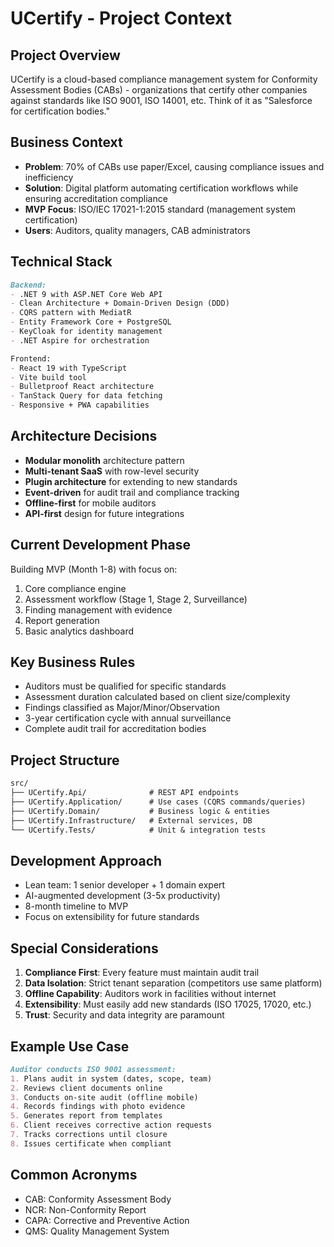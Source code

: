 # UCertify - Project Context

## Project Overview

UCertify is a cloud-based compliance management system for Conformity Assessment Bodies (CABs) - organizations that certify other companies against standards like ISO 9001, ISO 14001, etc. Think of it as "Salesforce for certification bodies."

## Business Context

- **Problem**: 70% of CABs use paper/Excel, causing compliance issues and inefficiency
- **Solution**: Digital platform automating certification workflows while ensuring accreditation compliance
- **MVP Focus**: ISO/IEC 17021-1:2015 standard (management system certification)
- **Users**: Auditors, quality managers, CAB administrators

## Technical Stack

```markdown
Backend:
- .NET 9 with ASP.NET Core Web API
- Clean Architecture + Domain-Driven Design (DDD)
- CQRS pattern with MediatR
- Entity Framework Core + PostgreSQL
- KeyCloak for identity management
- .NET Aspire for orchestration

Frontend:
- React 19 with TypeScript
- Vite build tool
- Bulletproof React architecture
- TanStack Query for data fetching
- Responsive + PWA capabilities
```

## Architecture Decisions

- **Modular monolith** architecture pattern
- **Multi-tenant SaaS** with row-level security
- **Plugin architecture** for extending to new standards
- **Event-driven** for audit trail and compliance tracking
- **Offline-first** for mobile auditors
- **API-first** design for future integrations

## Current Development Phase

Building MVP (Month 1-8) with focus on:

1. Core compliance engine
2. Assessment workflow (Stage 1, Stage 2, Surveillance)
3. Finding management with evidence
4. Report generation
5. Basic analytics dashboard

## Key Business Rules

- Auditors must be qualified for specific standards
- Assessment duration calculated based on client size/complexity
- Findings classified as Major/Minor/Observation
- 3-year certification cycle with annual surveillance
- Complete audit trail for accreditation bodies

## Project Structure

```markdown
src/
├── UCertify.Api/              # REST API endpoints
├── UCertify.Application/      # Use cases (CQRS commands/queries)
├── UCertify.Domain/           # Business logic & entities
├── UCertify.Infrastructure/   # External services, DB
└── UCertify.Tests/            # Unit & integration tests
```

## Development Approach

- Lean team: 1 senior developer + 1 domain expert
- AI-augmented development (3-5x productivity)
- 8-month timeline to MVP
- Focus on extensibility for future standards

## Special Considerations

1. **Compliance First**: Every feature must maintain audit trail
2. **Data Isolation**: Strict tenant separation (competitors use same platform)
3. **Offline Capability**: Auditors work in facilities without internet
4. **Extensibility**: Must easily add new standards (ISO 17025, 17020, etc.)
5. **Trust**: Security and data integrity are paramount

## Example Use Case

```markdown
Auditor conducts ISO 9001 assessment:
1. Plans audit in system (dates, scope, team)
2. Reviews client documents online
3. Conducts on-site audit (offline mobile)
4. Records findings with photo evidence
5. Generates report from templates
6. Client receives corrective action requests
7. Tracks corrections until closure
8. Issues certificate when compliant
```

## Common Acronyms

- CAB: Conformity Assessment Body
- NCR: Non-Conformity Report  
- CAPA: Corrective and Preventive Action
- QMS: Quality Management System
